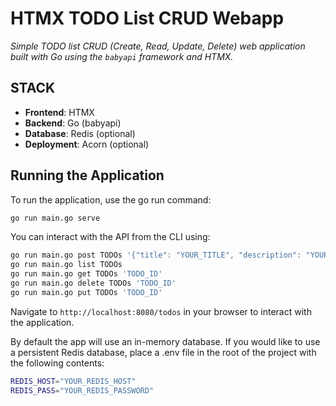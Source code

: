# HTMX TODO List CRUD Webapp

_Simple TODO list CRUD (Create, Read, Update, Delete) web application built with Go using the `babyapi` framework and HTMX._

## STACK

-   **Frontend**: HTMX
-   **Backend**: Go (babyapi)
-   **Database**: Redis (optional)
-   **Deployment**: Acorn (optional)

## Running the Application

To run the application, use the go run command:

```sh
go run main.go serve
```

You can interact with the API from the CLI using:

```sh
go run main.go post TODOs '{"title": "YOUR_TITLE", "description": "YOUR_DESCRIPTION"}'
go run main.go list TODOs
go run main.go get TODOs 'TODO_ID'
go run main.go delete TODOs 'TODO_ID'
go run main.go put TODOs 'TODO_ID'
```
Navigate to `http://localhost:8080/todos` in your browser to interact with the application.

By default the app will use an in-memory database. If you would like to use a persistent Redis database, place a .env file in the root of the project with the following contents:
```sh
REDIS_HOST="YOUR_REDIS_HOST"
REDIS_PASS="YOUR_REDIS_PASSWORD"
````
